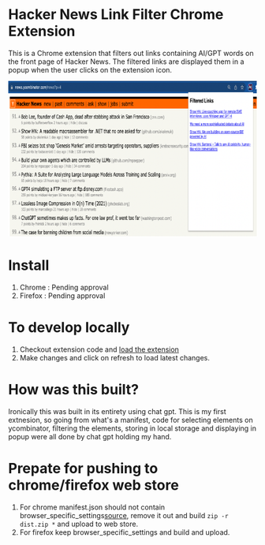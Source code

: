 # Hacker News Link Filter Chrome Extension

This is a Chrome extension that filters out links containing AI/GPT words on the front page of Hacker News. The filtered links are displayed them in a popup when the user clicks on the extension icon.

![Screenshot](screenshot.png) 

# Install
1. Chrome : Pending approval
2. Firefox : Pending approval  

# To develop locally 
1. Checkout extension code and [load the extension](https://superuser.com/questions/247651/how-does-one-install-an-extension-for-chrome-browser-from-the-local-file-system)
2. Make changes and click on refresh to load latest changes. 

# How was this built?

Ironically this was built in its entirety using chat gpt. This is my first extnesion, so going from what's a manifest, code for selecting elements on ycombinator, filtering the elements, storing in local storage and displaying in popup were all done by chat gpt holding my hand. 

# Prepate for pushing to chrome/firefox web store 
1. For chrome manifest.json should not contain browser_specific_settings[source](https://stackoverflow.com/questions/56271601/chrome-extensions-do-not-respect-browser-specific-settings), remove it out and build `zip -r dist.zip *` and upload to web store. 
2. For firefox keep browser_specific_settings and build and upload. 